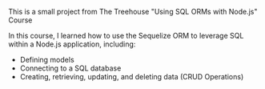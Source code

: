 This is a small project from The Treehouse "Using SQL ORMs with Node.js" Course

In this course, I learned how to use the Sequelize ORM to leverage SQL within a Node.js application, including:

- Defining models
- Connecting to a SQL database
- Creating, retrieving, updating, and deleting data (CRUD Operations)

